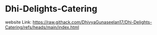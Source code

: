 # Dhi-Delights-Catering

website Link: https://raw.githack.com/DhivyaGunaseelan17/Dhi-Delights-Catering/refs/heads/main/index.html
